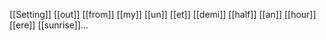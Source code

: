 [[Setting]] [[out]] [[from]] [[my]] [[un]] [[et]] [[demi]] [[half]] [[an]] [[hour]] [[ere]] [[sunrise]]...